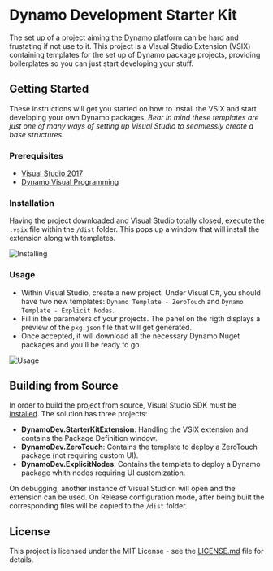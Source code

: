 # Dynamo Development Starter Kit

The set up of a project aiming the [Dynamo](http://dynamobim.org/) platform can be hard and frustating if not use to it. This project is a Visual Studio Extension (VSIX) containing templates for the set up of Dynamo package projects, providing boilerplates so you can just start developing your stuff.

## Getting Started

These instructions will get you started on how to install the VSIX and start developing your own Dynamo packages. 
*Bear in mind these templates are just one of many ways of setting up Visual Studio to seamlessly create a base structures.*

### Prerequisites

- [Visual Studio 2017](https://visualstudio.microsoft.com/downloads/)
- [Dynamo Visual Programming](http://dynamobim.org/download/)

### Installation

Having the project downloaded and Visual Studio totally closed, execute the `.vsix` file within the `/dist` folder. This pops up a window that will install the extension along with templates.

![Installing](assets/images/installation.gif)

### Usage

- Within Visual Studio, create a new project. Under Visual C#, you should have two new templates: `Dynamo Template - ZeroTouch` and `Dynamo Template - Explicit Nodes`.
- Fill in the parameters of your projects. The panel on the rigth displays a preview of the `pkg.json` file that will get generated.
- Once accepted, it will download all the necessary Dynamo Nuget packages and you'll be ready to go.

![Usage](assets/images/usage.gif)

## Building from Source

In order to build the project from source, Visual Studio SDK must be [installed](https://msdn.microsoft.com/en-us/library/mt683786.aspx?f=255&MSPPError=-2147217396).
The solution has three projects:
- **DynamoDev.StarterKitExtension**: Handling the VSIX extension and contains the Package Definition window.
- **DynamoDev.ZeroTouch**: Contains the template to deploy a ZeroTouch package (not requiring custom UI).
- **DynamoDev.ExplicitNodes**: Contains the template to deploy a Dynamo package whith nodes requiring UI customization.

On debugging, another instance of Visual Studion will open and the extension can be used.
On Release configuration mode, after being built the corresponding files will be copied to the `/dist` folder.

## License

This project is licensed under the MIT License - see the [LICENSE.md](LICENSE.md) file for details.
